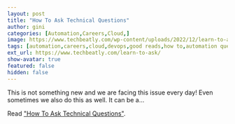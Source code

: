 ```yaml
---
layout: post
title: "How To Ask Technical Questions"
author: gini
categories: [Automation,Careers,Cloud,]
image: https://www.techbeatly.com/wp-content/uploads/2022/12/learn-to-ask-1024x576.png
tags: [automation,careers,cloud,devops,good reads,how to,automation questions,devops questions,dontasktoask,how to ask,how to ask questions,how to ask technical questions,nohello,]
ext_url: https://www.techbeatly.com/learn-to-ask/
show-avatar: true
featured: false
hidden: false
---
```


This is not something new and we are facing this issue every day! Even sometimes we also do this as well. It can be a...

Read ["How To Ask Technical Questions"](https://www.techbeatly.com/learn-to-ask/).